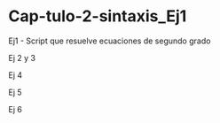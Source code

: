 # Cap-tulo-2-sintaxis_Ej1
Ej1 - Script que resuelve ecuaciones de segundo grado

Ej 2 y 3

Ej 4

Ej 5

Ej 6
